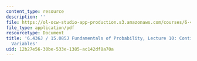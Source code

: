 ```yaml
---
content_type: resource
description: ''
file: https://ol-ocw-studio-app-production.s3.amazonaws.com/courses/6-436j-fundamentals-of-probability-fall-2018/12b27e5630be533e1385ac142df8a70a_MIT6_436JF18_lec10.pdf
file_type: application/pdf
resourcetype: Document
title: '6.436J / 15.085J Fundamentals of Probability, Lecture 10: Continuous Random
  Variables'
uid: 12b27e56-30be-533e-1385-ac142df8a70a
---
```

